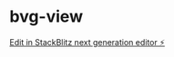 # bvg-view

[Edit in StackBlitz next generation editor ⚡️](https://stackblitz.com/~/github.com/theRealProHacker/bvg-view)